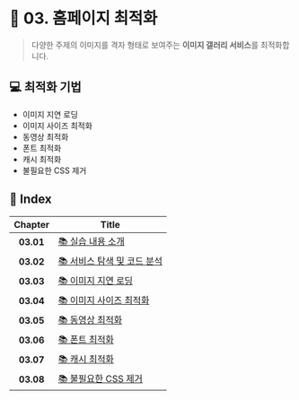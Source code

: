 # 🌄 03. 홈페이지 최적화

> 다양한 주제의 이미지를 격자 형태로 보여주는 **이미지 갤러리 서비스**를 최적화합니다.

## 💻 최적화 기법

- 이미지 지연 로딩
- 이미지 사이즈 최적화
- 동영상 최적화
- 폰트 최적화
- 캐시 최적화
- 불필요한 CSS 제거

## 📌 Index

<!-- prettier-ignore -->
|**Chapter**|**Title**|
|:-:|-|
|**03.01**|[📚 실습 내용 소개](https://github.com/DEVOCEAN-YOUNG-FPOG/FPOG/blob/master/03_%ED%99%88%ED%8E%98%EC%9D%B4%EC%A7%80-%EC%B5%9C%EC%A0%81%ED%99%94/01_%EC%8B%A4%EC%8A%B5-%EB%82%B4%EC%9A%A9-%EC%86%8C%EA%B0%9C.md)|
|**03.02**|[📚 서비스 탐색 및 코드 분석](https://github.com/DEVOCEAN-YOUNG-FPOG/FPOG/blob/master/03_%ED%99%88%ED%8E%98%EC%9D%B4%EC%A7%80-%EC%B5%9C%EC%A0%81%ED%99%94/02_%EC%84%9C%EB%B9%84%EC%8A%A4-%ED%83%90%EC%83%89-%EB%B0%8F-%EC%BD%94%EB%93%9C-%EB%B6%84%EC%84%9D.md)|
|**03.03**|[📚 이미지 지연 로딩](https://github.com/DEVOCEAN-YOUNG-FPOG/FPOG/blob/master/03_%ED%99%88%ED%8E%98%EC%9D%B4%EC%A7%80-%EC%B5%9C%EC%A0%81%ED%99%94/03_%EC%9D%B4%EB%AF%B8%EC%A7%80-%EC%A7%80%EC%97%B0-%EB%A1%9C%EB%94%A9.md)|
|**03.04**|[📚 이미지 사이즈 최적화](https://github.com/DEVOCEAN-YOUNG-FPOG/FPOG/blob/master/03_%ED%99%88%ED%8E%98%EC%9D%B4%EC%A7%80-%EC%B5%9C%EC%A0%81%ED%99%94/04_%EC%9D%B4%EB%AF%B8%EC%A7%80-%EC%82%AC%EC%9D%B4%EC%A6%88-%EC%B5%9C%EC%A0%81%ED%99%94.md)|
|**03.05**|[📚 동영상 최적화](https://github.com/DEVOCEAN-YOUNG-FPOG/FPOG/blob/master/03_%ED%99%88%ED%8E%98%EC%9D%B4%EC%A7%80-%EC%B5%9C%EC%A0%81%ED%99%94/05_%EB%8F%99%EC%98%81%EC%83%81-%EC%B5%9C%EC%A0%81%ED%99%94.md)|
|**03.06**|[📚 폰트 최적화](https://github.com/DEVOCEAN-YOUNG-FPOG/FPOG/blob/master/03_%ED%99%88%ED%8E%98%EC%9D%B4%EC%A7%80-%EC%B5%9C%EC%A0%81%ED%99%94/06_%ED%8F%B0%ED%8A%B8-%EC%B5%9C%EC%A0%81%ED%99%94.md)|
|**03.07**|[📚 캐시 최적화]()|
|**03.08**|[📚 불필요한 CSS 제거]()|